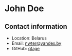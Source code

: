 # John Doe

## Contact information

- Location: Belarus
- Email: nwter@yandex.by
- GitHub: [qtage](https://github.com/qtage)

